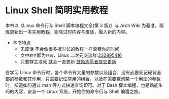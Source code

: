 # Linux Shell 简明实用教程 <!-- {docsify-ignore-all} -->

本书以《Linux 命令行与 Shell 脚本编程大全(第 3 版)》与 Arch Wiki 为基准，精炼更新出一本实用教程，剔除过时内容与废话，融入新的内容。

- 本书特点
  - 无废话 不会像很多撑时长的教程一样浪费你的时间
  - 文中`群主`即为`作者`，Linux 二次元交流群:[232995416](https://jq.qq.com/?_wv=1027&k=5hTGQRy)
  - 只要群主没死 就会一直更新 [鼓励志愿者提交更新](/contribution.md)

在学习 Linux 命令行时，各个命令有大量的参数以及组合，没有必要死记硬背全部的参数和其作用，只需要记住常用的组合，以及在需要查询某一个用法的参数时，知道如何通过 man 等方式快速查询即可。对于 Bash 脚本编程，也是熟能生巧的内容，安装一个 Linux 系统，开始你的命令行与 Shell 编程之旅。
